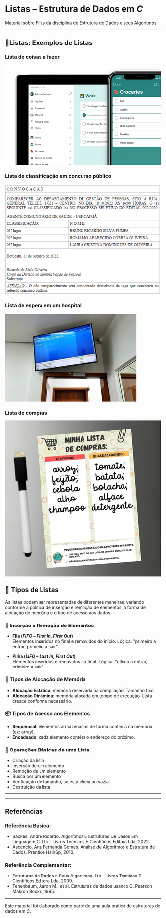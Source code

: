 # Listas – Estrutura de Dados em _C_

Material sobre Filas da disciplina de Estrutura de Dados e seus Algoritmos

---

## 📘Listas: Exemplos de  Listas

###  Lista de coisas a fazer

![Lista de coisas a fazer](imagens/image.png)

###  Lista de classificação em concurso público

![Lista de classificados em concurso público](imagens/Imagem1.png)

###  Lista de espera em um hospital

![Lista de espera em um hospital](imagens/Imagem2.jpg)

###  Lista de compras
![Lista de compras](imagens/Imagem3.jpg)

## 📘 Tipos de Listas

As listas podem ser representadas de diferentes maneiras, variando conforme a política de inserção e remoção de elementos, a forma de alocação de memória e o tipo de acesso aos dados.

### 🔁 Inserção e Remoção de Elementos

- **Fila (_FIFO_ – _First In, First Out_)**  
  Elementos inseridos no final e removidos do início. Lógica: "primeiro a entrar, primeiro a sair".

- **Pilha (_LIFO_ – _Last In, First Out_)**  
  Elementos inseridos e removidos no final. Lógica: "último a entrar, primeiro a sair".

### 🧠 Tipos de Alocação de Memória

- **Alocação Estática**: memória reservada na compilação. Tamanho fixo.
- **Alocação Dinâmica**: memória alocada em tempo de execução. Lista cresce conforme necessário.

### 📦 Tipos de Acesso aos Elementos

- **Sequencial**: elementos armazenados de forma contínua na memória (ex: array).
- **Encadeado**: cada elemento contém o endereço do próximo.

### 🔧 Operações Básicas de uma Lista

- Criação da lista  
- Inserção de um elemento  
- Remoção de um elemento  
- Busca por um elemento  
- Verificação de tamanho, se está cheia ou vazia  
- Destruição da lista

---
---

## Referências
### Referência Básica:
- Backes, Andre Ricardo. Algoritmos E Estruturas De Dados Em Linguagem C. Ltc - Livros Tecnicos E Cientificos Editora Lda, 2022.
- Ascencio, Ana Fernanda Gomes. Análise de Algoritmos e Estrutura de Dados. Prentice Hall/Sp, 2010.
### Referência Complementar:
- Estruturas de Dados e Seus Algoritmos. Ltc - Livros Tecnicos E Cientificos Editora Lda, 2009.
- Tenenbaum, Aaron M., et al. Estruturas de dados usando C. Pearson Makron Books, 1995.

---

Este material foi elaborado como parte de uma aula prática de estruturas de dados em _C_.

